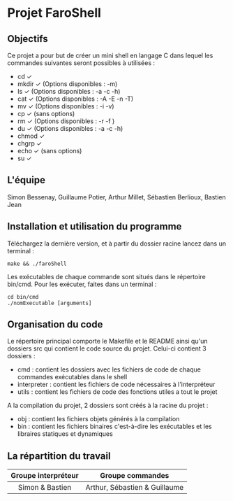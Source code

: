 # Projet FaroShell

## Objectifs

Ce projet a pour but de créer un mini shell en langage C dans lequel les commandes suivantes seront possibles à utilisées :

- cd     ✓
- mkdir  ✓  (Options disponibles : -m)
- ls     ✓  (Options disponibles : -a -c -h)
- cat    ✓  (Options disponibles : -A -E -n -T)
- mv     ✓  (Options disponibles : -i -v)
- cp     ✓  (sans options)
- rm     ✓  (Options disponibles : -r -f )
- du     ✓  (Options disponibles : -a -c -h)
- chmod  ✓  
- chgrp  ✓
- echo   ✓  (sans options)
- su     ✓

## L'équipe

Simon Bessenay, Guillaume Potier, Arthur Millet, Sébastien Berlioux, Bastien Jean

## Installation et utilisation du programme

Téléchargez la dernière version, et à partir du dossier racine lancez dans un terminal :

    make && ./faroShell

Les exécutables de chaque commande sont situés dans le répertoire bin/cmd.
Pour les exécuter, faites dans un terminal :

    cd bin/cmd
    ./nomExecutable [arguments]

## Organisation du code

Le répertoire principal comporte le Makefile et le README ainsi qu'un dossiers src qui contient le code source du projet. Celui-ci contient 3 dossiers :
- cmd : contient les dossiers avec les fichiers de code de chaque commandes exécutables dans le shell
- interpreter : contient les fichiers de code nécessaires à l'interpréteur
- utils : contient les fichiers de code des fonctions utiles a tout le projet

A la compilation du projet, 2 dossiers sont créés à la racine du projet :
- obj : contient les fichiers objets générés à la compilation
- bin : contient les fichiers binaires c'est-à-dire les exécutables et les libraires statiques et dynamiques


## La répartition du travail

Groupe interpréteur | Groupe commandes
:-: | :-:
Simon & Bastien | Arthur, Sébastien & Guillaume
